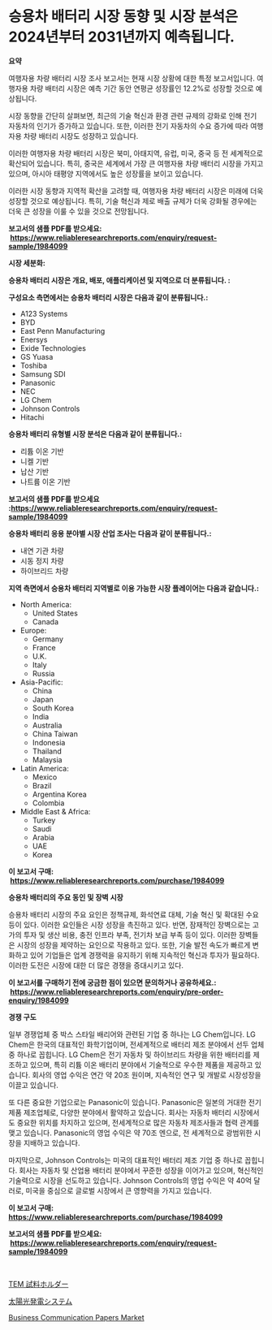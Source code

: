 <p><h1>승용차 배터리 시장 동향 및 시장 분석은 2024년부터 2031년까지 예측됩니다.</h1></p><p><strong>요약</strong></p>
<p><p>여행자용 차량 배터리 시장 조사 보고서는 현재 시장 상황에 대한 특정 보고서입니다. 여행자용 차량 배터리 시장은 예측 기간 동안 연평균 성장률인 12.2%로 성장할 것으로 예상됩니다.</p><p>시장 동향을 간단히 살펴보면, 최근의 기술 혁신과 환경 관련 규제의 강화로 인해 전기 자동차의 인기가 증가하고 있습니다. 또한, 이러한 전기 자동차의 수요 증가에 따라 여행자용 차량 배터리 시장도 성장하고 있습니다.</p><p>이러한 여행자용 차량 배터리 시장은 북미, 아태지역, 유럽, 미국, 중국 등 전 세계적으로 확산되어 있습니다. 특히, 중국은 세계에서 가장 큰 여행자용 차량 배터리 시장을 가지고 있으며, 아시아 태평양 지역에서도 높은 성장률을 보이고 있습니다.</p><p>이러한 시장 동향과 지역적 확산을 고려할 때, 여행자용 차량 배터리 시장은 미래에 더욱 성장할 것으로 예상됩니다. 특히, 기술 혁신과 제로 배출 규제가 더욱 강화될 경우에는 더욱 큰 성장을 이룰 수 있을 것으로 전망됩니다.</p></p>
<p><strong>보고서의 샘플 PDF를 받으세요: &nbsp;<a href="https://www.reliableresearchreports.com/enquiry/request-sample/1984099">https://www.reliableresearchreports.com/enquiry/request-sample/1984099</a></strong></p>
<p><strong>시장 세분화:</strong></p>
<p><strong> 승용차 배터리 시장은 개요, 배포, 애플리케이션 및 지역으로 더 분류됩니다. :</strong></p>
<p><strong>구성요소 측면에서는 승용차 배터리 시장은 다음과 같이 분류됩니다.:</strong></p>
<p><ul><li>A123 Systems</li><li>BYD</li><li>East Penn Manufacturing</li><li>Enersys</li><li>Exide Technologies</li><li>GS Yuasa</li><li>Toshiba</li><li>Samsung SDI</li><li>Panasonic</li><li>NEC</li><li>LG Chem</li><li>Johnson Controls</li><li>Hitachi</li></ul></p>
<p><strong> 승용차 배터리 유형별 시장 분석은 다음과 같이 분류됩니다.:</strong></p>
<p><ul><li>리튬 이온 기반</li><li>니켈 기반</li><li>납산 기반</li><li>나트륨 이온 기반</li></ul></p>
<p><strong>보고서의 샘플 PDF를 받으세요 :<a href="https://www.reliableresearchreports.com/enquiry/request-sample/1984099">https://www.reliableresearchreports.com/enquiry/request-sample/1984099</a></strong></p>
<p><strong> 승용차 배터리 응용 분야별 시장 산업 조사는 다음과 같이 분류됩니다.:</strong></p>
<p><ul><li>내연 기관 차량</li><li>시동 정지 차량</li><li>하이브리드 차량</li></ul></p>
<p><strong>지역 측면에서 승용차 배터리 지역별로 이용 가능한 시장 플레이어는 다음과 같습니다.:</strong></p>
<p><ul>
    <li>
        North America:
        <ul>
            <li>United States</li>
            <li>Canada</li>
        </ul>
    </li>
    <li>
        Europe:
        <ul>
            <li>Germany</li>
            <li>France</li>
            <li>U.K.</li>
            <li>Italy</li>
            <li>Russia</li>
        </ul>
    </li>
    <li>
        Asia-Pacific:
        <ul>
            <li>China</li>
            <li>Japan</li>
            <li>South Korea</li>
            <li>India</li>
            <li>Australia</li>
            <li>China Taiwan</li>
            <li>Indonesia</li>
            <li>Thailand</li>
            <li>Malaysia</li>
        </ul>
    </li>
    <li>
        Latin America:
        <ul>
            <li>Mexico</li>
            <li>Brazil</li>
            <li>Argentina Korea</li>
            <li>Colombia</li>
        </ul>
    </li>
    <li>
        Middle East & Africa:
        <ul>
            <li>Turkey</li>
            <li>Saudi</li>
            <li>Arabia</li>
            <li>UAE</li>
            <li>Korea</li>
        </ul>
    </li>
    </ul></p>
<p><strong>이 보고서 구매: &nbsp;<a href="https://www.reliableresearchreports.com/purchase/1984099">https://www.reliableresearchreports.com/purchase/1984099</a></strong></p>
<p><strong>승용차 배터리의 주요 동인 및 장벽 시장</strong></p>
<p><p>승용차 배터리 시장의 주요 요인은 정책규제, 화석연료 대체, 기술 혁신 및 확대된 수요 등이 있다. 이러한 요인들은 시장 성장을 촉진하고 있다. 반면, 잠재적인 장벽으로는 고가의 투자 및 생산 비용, 충전 인프라 부족, 전기차 보급 부족 등이 있다. 이러한 장벽들은 시장의 성장을 제약하는 요인으로 작용하고 있다. 또한, 기술 발전 속도가 빠르게 변화하고 있어 기업들은 업계 경쟁력을 유지하기 위해 지속적인 혁신과 투자가 필요하다. 이러한 도전은 시장에 대한 더 많은 경쟁을 증대시키고 있다.</p></p>
<p><strong>이 보고서를 구매하기 전에 궁금한 점이 있으면 문의하거나 공유하세요.: &nbsp;<a href="https://www.reliableresearchreports.com/enquiry/pre-order-enquiry/1984099">https://www.reliableresearchreports.com/enquiry/pre-order-enquiry/1984099</a></strong></p>
<p><strong>경쟁 구도</strong></p>
<p><p>일부 경쟁업체 중 박스 스타일 배리어와 관련된 기업 중 하나는 LG Chem입니다. LG Chem은 한국의 대표적인 화학기업이며, 전세계적으로 배터리 제조 분야에서 선두 업체 중 하나로 꼽힙니다. LG Chem은 전기 자동차 및 하이브리드 차량을 위한 배터리를 제조하고 있으며, 특히 리튬 이온 배터리 분야에서 기술적으로 우수한 제품을 제공하고 있습니다. 회사의 영업 수익은 연간 약 20조 원이며, 지속적인 연구 및 개발로 시장성장을 이끌고 있습니다.</p><p>또 다른 중요한 기업으로는 Panasonic이 있습니다. Panasonic은 일본의 거대한 전기제품 제조업체로, 다양한 분야에서 활약하고 있습니다. 회사는 자동차 배터리 시장에서도 중요한 위치를 차지하고 있으며, 전세계적으로 많은 자동차 제조사들과 협력 관계를 맺고 있습니다. Panasonic의 영업 수익은 약 70조 엔으로, 전 세계적으로 광범위한 시장을 지배하고 있습니다.</p><p>마지막으로, Johnson Controls는 미국의 대표적인 배터리 제조 기업 중 하나로 꼽힙니다. 회사는 자동차 및 산업용 배터리 분야에서 꾸준한 성장을 이어가고 있으며, 혁신적인 기술력으로 시장을 선도하고 있습니다. Johnson Controls의 영업 수익은 약 40억 달러로, 미국을 중심으로 글로벌 시장에서 큰 영향력을 가지고 있습니다.</p></p>
<p><strong>이 보고서 구매: &nbsp; <a href="https://www.reliableresearchreports.com/purchase/1984099">https://www.reliableresearchreports.com/purchase/1984099</a></strong></p>
<p><strong>보고서의 샘플 PDF를 받으세요: &nbsp;<a href="https://www.reliableresearchreports.com/enquiry/request-sample/1984099">https://www.reliableresearchreports.com/enquiry/request-sample/1984099</a></strong><strong></strong></p>
<p>&nbsp;</p>
<p><p><a href="https://github.com/KaydenJohns1964/Market-Research-Report-List-1/blob/main/163716112673.md">TEM 試料ホルダー</a></p><p><a href="https://github.com/marbadji/Market-Research-Report-List-1/blob/main/343842312672.md">太陽光発電システム</a></p><p><a href="https://circular-yam-9b9.notion.site/Business-Communication-Papers-Market-Size-Global-Industry-Overview-Market-Segmentation-and-Forecas-828008e037624e5c9435fc9e479fc1d3">Business Communication Papers Market</a></p></p>